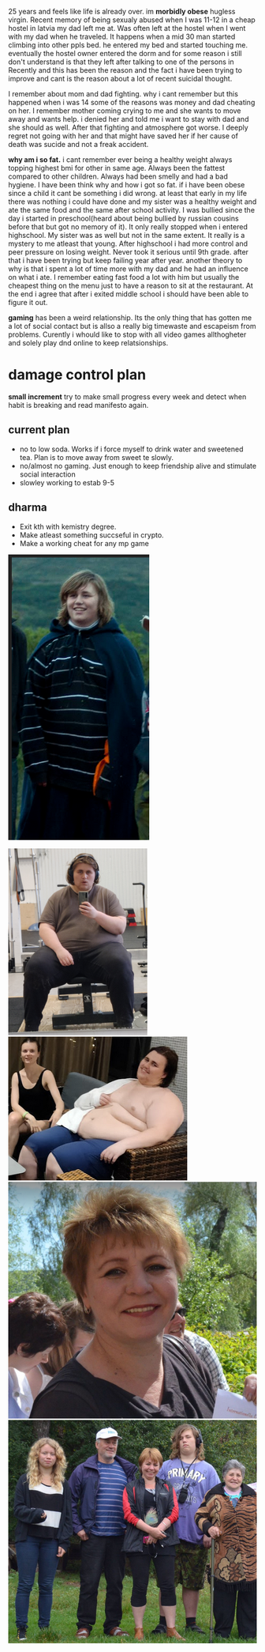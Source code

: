 25 years and feels like life is already over. im **morbidly obese** hugless virgin. Recent memory of being sexualy abused when I was 11-12 in a cheap hostel in latvia my dad left me at. Was often left at the hostel when I went with my dad when he traveled.
It happens when a mid 30 man started climbing into other ppls bed. he entered my bed and started touching me. eventually the hostel owner entered the dorm and for some reason i still don't understand is that they left after talking to one of the persons in Recently and this has been the reason and the fact i have been trying to improve and cant is the reason about a lot of recent suicidal thought.
 
I remember about mom and dad fighting. why i cant remember but this happened when i was 14 some of the reasons was money and dad cheating on her. I remember mother coming crying to me and she wants to move away and wants help. i denied her and told me i want to stay with dad and she should as well. After that fighting and atmosphere got worse. I deeply regret not going with her and that might have saved her if her cause of death was sucide and not a freak accident.

**why am i so fat.** i cant remember ever being a healthy weight always topping highest bmi for other in same age. Always been the fattest compared to other children. Always had been smelly and had a bad hygiene. I have been think why and how i got so fat. if i have been obese since a child it cant be something i did wrong. at least that early in my life there was nothing i could have done and my sister was a healthy weight and ate the same food and the same after school activity. I was bullied since the day i started in preschool(heard about being bullied by russian cousins before that but got no memory of it). It only really stopped when i entered highschool. My sister was as well but not in the same extent. It really is a mystery to me atleast that young. After highschool i had more control and peer pressure on losing weight. Never took it serious until 9th grade. after that i have been trying but keep failing year after year.
    another theory to why is that i spent a lot of time more with my dad and he had an influence on what i ate. I remember eating fast food a lot with him but usually the cheapest thing on the menu just to have a reason to sit at the restaurant. At the end i agree that after i exited middle school i should have been able to figure it out.

**gaming** has been a weird relationship. Its the only thing that has gotten me a lot of social contact but is allso a really big timewaste and escapeism from problems. Curently i whould like to stop with all video games allthogheter and solely play dnd online to keep relatsionships.
 




# damage control plan
**small increment** try to make small progress every week and detect when habit is breaking and read manifesto again.
## current plan
- no to low soda. Works if i force myself to drink water and sweetened tea. Plan is to move away from sweet te slowly.
- no/almost no gaming. Just enough to keep friendship alive and stimulate social interaction
- slowley working to estab 9-5

## dharma
- Exit kth with kemistry degree. 
- Make atleast something succseful in crypto. 
- Make a working cheat for any mp game

![picture 1](../images/6c22a95f1b849ad689ea3d7d8b9b86e3b91e50af6a59c076eff6516e27533884.png)  

![picture 2](../images/81884bd570a9ce367672c31d5b2ce8d09418b75ab01dcfc0d1ce01bc67acb3e4.png)  
![picture 3](../images/e1c1455cd6d8135a12a6ca86ba3e194317594dcc9745c2c21c8fcfae6f7bc929.png)  
![picture 4](../images/1d2c72762b3f0df2c639dd5115e80d2d49c3b2c8d19a64692487a6a8144638fd.png)  
![picture 5](../images/9395779c9a08e97f473fafc047e2f06ff36a5f6d766e24ce0e140598bba18d18.png)  

